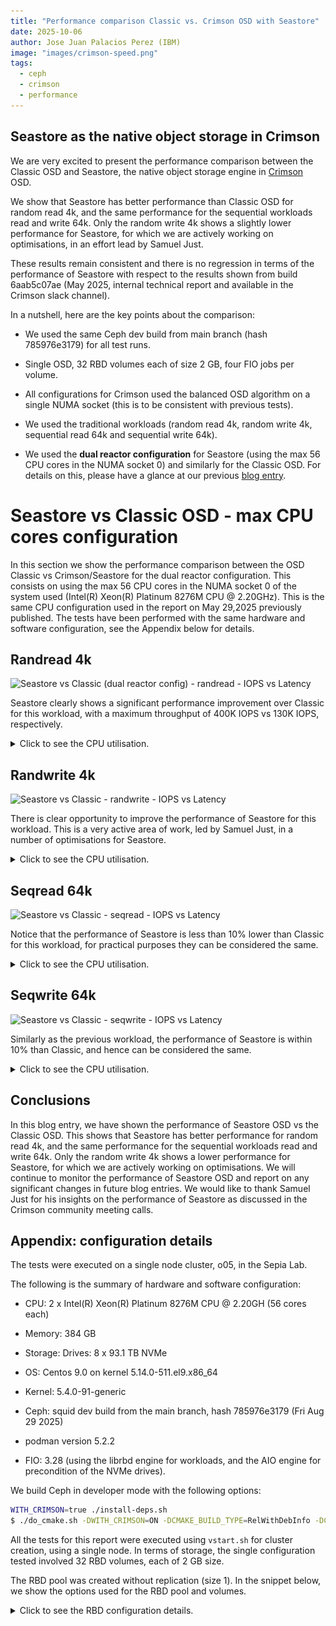 ```yaml
---
title: "Performance comparison Classic vs. Crimson OSD with Seastore"
date: 2025-10-06
author: Jose Juan Palacios Perez (IBM)
image: "images/crimson-speed.png"
tags:
  - ceph
  - crimson
  - performance
---
```


## Seastore as the native object storage in Crimson

We are very excited to present the performance comparison between the Classic
OSD and Seastore, the native object storage engine in
[Crimson](https://ceph.io/en/news/crimson/) OSD.

We show that Seastore has better performance than Classic OSD for random read
4k, and the same performance for the sequential workloads read and write 64k.
Only the random write 4k shows a slightly lower performance for Seastore, for
which we are actively working on optimisations, in an effort lead by Samuel Just.

These results remain consistent and there is no regression in terms of the
performance of Seastore with respect to the results shown from build 6aab5c07ae (May
2025, internal technical report and available in the Crimson slack channel).

In a nutshell, here are the key points about the comparison:

  - We used the same Ceph dev build from main branch (hash 785976e3179)
    for all test runs.

  - Single OSD, 32 RBD volumes each of size 2 GB, four FIO jobs per
    volume.

  - All configurations for Crimson used the balanced OSD algorithm on a
    single NUMA socket (this is to be consistent with previous tests).

  - We used the traditional workloads (random read 4k, random write 4k,
    sequential read 64k and sequential write 64k).

  - We used the **dual reactor configuration** for Seastore (using the
    max 56 CPU cores in the NUMA socket 0) and similarly for the Classic
    OSD. For details on this, please have a glance at our previous 
   [blog entry](https://ceph.io/en/news/blog/2025/crimson-balance-cpu-part1/).

# Seastore vs Classic OSD - max CPU cores configuration 

In this section we show the performance comparison between the OSD
Classic vs Crimson/Seastore for the dual reactor configuration. This
consists on using the max 56 CPU cores in the NUMA socket 0 of the
system used (Intel(R) Xeon(R) Platinum 8276M CPU @ 2.20GHz). This is the
same CPU configuration used in the report on May 29,2025 previously
published. The tests have been performed with the same hardware and
software configuration, see the Appendix below for details.

## Randread 4k

![Seastore vs Classic (dual reactor config) - randread - IOPS vs
Latency](images/seastore_vs_classic_rc_randread_iops_vs_lat.png)

Seastore clearly shows a significant performance improvement over Classic for
this workload, with a maximum throughput of  400K IOPS vs 130K IOPS,
respectively.

<details>
<summary>Click to see the CPU utilisation.</summary>

| _Classic_ | _Seastore_ |
|:---------:|:---------:|
|![classic_randread_osd_cpu](images/OSD_classic_1osd_32fio_rc_1procs_randread_top_cpu.png)|![seastore_randread_osd_cpu](images/OSD_sea_1osd_56reactor_32fio_bal_osd_rc_1procs_randread_top_cpu.png)|

 - Note: we do not show the memory utilisation in the charts since its mostly remains
    constant, and does not add much to the analysis.

    In the following tables we show the detailed measurements for each
    workload. All the column names in lower case are provided from the
    benchmark FIO, whereas the only two columns in Uppercase were measured
    using `top` command, namely the OSD CPU and OSD memory utilisation.

### Classic OSD  - rand4read k - detailed stats

| iodepth| iops| total\_ios| clat\_ms| clat\_stdev| usr\_cpu| sys\_cpu| OSD\_cpu| OSD\_mem |
| ---| ---| ---| ---| ---| ---| ---| ---| ---|
 | 1  | 108365.87  | 32509868.00  | 0.29  | 0.11  | 1.41  | 1.26  | 353.20  | 53.66  |
 | 2  | 124779.61  | 37434134.00  | 0.51  | 0.31  | 1.55  | 1.40  | 426.76  | 66.35  |
 | 4  | 130072.33  | 39022090.00  | 0.98  | 0.86  | 1.59  | 1.44  | 440.62  | 66.60  |
 | 8  | 130657.61  | 39197807.00  | 1.96  | 2.59  | 1.56  | 1.43  | 442.40  | 66.60  |
 | 16  | 131217.62  | 39366729.00  | 3.90  | 8.30  | 1.40  | 1.36  | 437.58  | 66.60  |
 | 24  | 132017.46  | 39607879.00  | 5.81  | 18.94  | 1.30  | 1.30  | 429.83  | 66.60  |
 | 32  | 131567.99  | 39477765.00  | 6.81  | 27.08  | 1.37  | 1.42  | 418.12  | 66.60  |
 | 40  | 134032.49  | 40220335.00  | 6.22  | 26.81  | 1.78  | 1.87  | 416.35  | 66.60  |
 | 52  | 135246.36  | 40576206.00  | 5.34  | 24.46  | 2.57  | 2.71  | 414.86  | 66.60  |
 | 64  | 136637.79  | 40993659.00  | 4.85  | 23.90  | 3.32  | 3.44  | 408.23  | 66.60  |


### Seastore OSD - randread 4k - detailed stats

| iodepth| iops| total\_ios| clat\_ms| clat\_stdev| usr\_cpu| sys\_cpu| OSD\_cpu| OSD\_mem |
| ---| ---| ---| ---| ---| ---| ---| ---| ---|
 | 1  | 126108.05  | 37832541.00  | 0.25  | 0.07  | 1.75  | 1.62  | 4259.31  | 3479.04  |
 | 2  | 186270.38  | 55881299.00  | 0.34  | 0.13  | 2.50  | 2.34  | 4792.02  | 3628.80  |
 | 4  | 272327.60  | 81698825.00  | 0.47  | 0.20  | 3.56  | 3.18  | 5148.66  | 3628.80  |
 | 8  | 313378.57  | 94014512.00  | 0.81  | 0.47  | 3.56  | 2.97  | 5258.81  | 3628.80  |
 | 16  | 396901.06  | 119071509.00  | 1.29  | 0.89  | 4.36  | 3.18  | 5365.52  | 3628.80  |
 | 24  | 362284.30  | 108688913.00  | 2.12  | 4.81  | 3.67  | 2.75  | 5362.52  | 3639.44  | 
 | 32  | 387618.69  | 116296461.00  | 2.64  | 14.40  | 4.36  | 3.23  | 5368.53  | 3645.60  | 
 | 40  | 346395.63  | 103929773.00  | 3.69  | 18.48  | 3.65  | 2.73  | 5354.85  | 3645.60  | 
 | 52  | 371220.47  | 111386558.00  | 4.48  | 33.79  | 4.24  | 3.11  | 5349.68  | 3645.60  | 
 | 64  | 328832.78  | 98673511.00  | 6.23  | 50.75  | 3.51  | 2.69  | 5328.60  | 3645.60  | 

</details>

## Randwrite 4k

![Seastore vs Classic - randwrite - IOPS vs
Latency](images/seastore_vs_classic_rc_randwrite_iops_vs_lat.png)

There is clear opportunity to improve the performance of Seastore for this
workload. This is a very active area of work, led by Samuel Just, in a number
of optimisations for Seastore. 

<details>
<summary>Click to see the CPU utilisation.</summary>

| _Classic_ | _Seastore_ |
|:---------:|:---------:|
|![classic_randwrite_osd_cpu](images/OSD_classic_1osd_32fio_rc_1procs_randwrite_top_cpu.png)|![seastore_randwrite_osd_cpu](images/OSD_sea_1osd_56reactor_32fio_bal_osd_rc_1procs_randwrite_top_cpu.png)|


### Classic OSD  - randwrite 4k - detailed stats

| iodepth| iops| total\_ios| clat\_ms| clat\_stdev| usr\_cpu| sys\_cpu| OSD\_cpu| OSD\_mem|
| ---| ---| ---| ---| ---| ---| ---| ---| ---| 
 | 1  | 65903.70  | 19771176.00  | 0.48  | 1.00  | 1.36  | 1.01  | 781.41  | 75.73  | 
 | 2  | 86286.07  | 25885995.00  | 0.73  | 0.52  | 2.03  | 1.50  | 993.70  | 57.47  |
 | 4  | 96025.22  | 28807854.00  | 1.33  | 0.70  | 2.51  | 1.91  | 1094.53  | 74.25  |
 | 8  | 103263.42  | 30979542.00  | 2.47  | 1.03  | 3.34  | 2.57  | 1158.53  | 76.47  |
 | 16  | 103583.23  | 31075901.00  | 4.94  | 5.42  | 2.23  | 1.30  | 1158.31  | 76.22  | 
 | 24  | 103991.81  | 31199311.00  | 7.38  | 10.90  | 1.99  | 1.09  | 1143.36  | 75.73  |
 | 32  | 104675.98  | 31405724.00  | 9.78  | 17.08  | 1.86  | 0.98  | 1145.61  | 75.73  |
 | 40  | 104459.77  | 31342317.00  | 12.25  | 23.81  | 1.81  | 0.89  | 1144.96  | 76.47  |
 | 52  | 104192.40  | 31264494.00  | 15.97  | 34.90  | 1.72  | 0.82  | 1142.14  | 75.97  | 
 | 64  | 104833.30  | 31463618.00  | 19.53  | 47.70  | 1.64  | 0.79  | 1137.10  | 76.22  |

<!-- ~/Work/cephdev/redcarp/reports/2025/build_785976e3179_sea_vs_classic/data/cmp_sea_vs_classic_1osd_recreate_rc/sea_1osd_56reactor_32fio_bal_osd_rc_1procs_randwrite.md -->

### Seastore OSD - randwrite 4k - detailed stats

| iodepth| iops| total\_ios| clat\_ms| clat\_stdev| usr\_cpu| sys\_cpu| OSD\_cpu| OSD\_mem| 
| ---| ---| ---| ---| ---| ---| ---| ---| ---| 
 | 1  | 31367.49  | 9410655.00  | 1.01  | 2.37  | 0.62  | 0.49  | 3648.14  | 3941.28  | 
 | 2  | 42493.17  | 12748376.00  | 1.50  | 3.97  | 0.75  | 0.59  | 4160.04  | 5390.00  |
 | 4  | 58204.73  | 17461826.00  | 2.19  | 3.76  | 0.95  | 0.73  | 4680.48  | 6027.28  |
 | 8  | 65861.89  | 19759489.00  | 3.88  | 5.34  | 1.06  | 0.79  | 4748.00  | 6194.16  |
 | 16  | 69801.80  | 20942843.00  | 7.33  | 29.56  | 1.11  | 0.81  | 4928.67  | 6199.20  | 
 | 24  | 68240.35  | 20477292.00  | 11.25  | 46.16  | 1.11  | 0.79  | 4815.88  | 6199.20  |
 | 32  | 71570.20  | 21477716.00  | 14.31  | 60.14  | 1.16  | 0.82  | 390.35  | 6199.20  | 
 | 40  | 10710.19  | 3363.00  | 354.63  | 691.85  | 0.08  | 0.07  | 4281.69  | 6199.20  | 
 | 52  | 16412.43  | 5810.00  | 160.41  | 334.38  | 0.25  | 0.17  | 4969.02  | 6199.20  |
 | 64  | 7648.09  | 2608.00  | 394.05  | 527.43  | 0.08  | 0.16  | 4545.87  | 6199.20  |

</details>

## Seqread 64k

![Seastore vs Classic - seqread - IOPS vs
Latency](images/seastore_vs_classic_rc_seqread_iops_vs_lat.png)

Notice that the performance of Seastore is less than 10% lower than Classic for
this workload, for practical purposes they can be considered the same.

<details>
<summary>Click to see the CPU utilisation.</summary>

| _Classic_ | _Seastore_ |
|:---------:|:---------:|
|![classic_seqread_osd_cpu](images/OSD_classic_1osd_32fio_rc_1procs_seqread_top_cpu.png)|![seastore_seqread_osd_cpu](images/OSD_sea_1osd_56reactor_32fio_bal_osd_rc_1procs_seqread_top_cpu.png)|

### Classic OSD  - seqread 64k - detailed stats

| iodepth| bw| total\_ios| clat\_ms| clat\_stdev| usr\_cpu| sys\_cpu| OSD\_cpu| OSD\_mem| 
| ---| ---| ---| ---| ---| ---| ---| ---| ---| 
 | 1  | 2259.54  | 10591650.00  | 0.90  | 0.45  | 0.49  | 0.44  | 244.69  | 78.03  | 
 | 2  | 2252.25  | 10557518.00  | 1.82  | 1.16  | 0.47  | 0.43  | 264.26  | 80.91  |
 | 4  | 2226.41  | 10436444.00  | 3.68  | 2.35  | 0.46  | 0.43  | 260.60  | 79.92  |
 | 8  | 2229.90  | 10453186.00  | 7.34  | 4.71  | 0.45  | 0.43  | 258.87  | 79.67  |
 | 16  | 1867.48  | 8754162.00  | 16.28  | 26.08  | 0.40  | 0.40  | 226.63  | 78.19  | 
 | 24  | 1771.64  | 8304783.00  | 16.63  | 30.38  | 0.53  | 0.59  | 224.78  | 78.19  | 
 | 32  | 1686.78  | 7906337.00  | 15.32  | 24.54  | 0.72  | 0.84  | 226.87  | 78.44  |
 | 40  | 1620.78  | 7597046.00  | 15.36  | 30.58  | 0.84  | 1.03  | 215.50  | 79.18  |
 | 52  | 1537.75  | 7207264.00  | 15.81  | 40.05  | 0.96  | 1.27  | 213.59  | 79.18  |
 | 64  | 1457.19  | 6829824.00  | 14.76  | 46.98  | 1.21  | 1.59  | 215.77  | 77.95  |

### Seastore OSD - seqread 64k - detailed stats

| iodepth| bw| total\_ios| clat\_ms| clat\_stdev| usr\_cpu| sys\_cpu| OSD\_cpu| OSD\_mem|
| ---| ---| ---| ---| ---| ---| ---| ---| ---| 
 | 1  | 1473.66  | 6907887.00  | 1.38  | 0.78  | 0.42  | 0.38  | 2849.74  | 5953.20  | 
 | 2  | 1690.21  | 7923018.00  | 2.42  | 1.61  | 0.44  | 0.41  | 2957.45  | 6199.20  | 
 | 4  | 1780.62  | 8346807.00  | 4.60  | 3.25  | 0.45  | 0.43  | 3092.81  | 6199.20  |
 | 8  | 1868.70  | 8759887.00  | 8.76  | 7.66  | 0.46  | 0.43  | 2992.76  | 6199.20  |
 | 16  | 1957.45  | 9176207.00  | 16.74  | 15.61  | 0.48  | 0.44  | 3235.70  | 6199.20  |
 | 24  | 2037.46  | 9552208.00  | 24.12  | 26.46  | 0.47  | 0.46  | 3335.78  | 6199.20  |
 | 32  | 2130.58  | 9988723.00  | 30.76  | 35.76  | 0.49  | 0.48  | 3437.99  | 6199.20  |
 | 40  | 2181.19  | 10227339.00  | 37.55  | 49.96  | 0.49  | 0.48  | 3284.56  | 6199.20  |
 | 52  | 2293.93  | 10757006.00  | 46.42  | 59.17  | 0.52  | 0.50  | 3502.08  | 6199.20  |
 | 64  | 2241.97  | 10514348.00  | 42.65  | 61.72  | 0.63  | 0.65  | 3315.77  | 6199.20  |

</details>


## Seqwrite 64k 

![Seastore vs Classic - seqwrite - IOPS vs
Latency](images/seastore_vs_classic_rc_seqwrite_iops_vs_lat.png)

Similarly as the previous workload, the performance of Seastore is within 10%
than Classic, and hence can be considered the same.

<details>
<summary>Click to see the CPU utilisation.</summary>

| _Classic_ | _Seastore_ |
|:---------:|:---------:|
|![classic_seqwrite_osd_cpu](images/OSD_classic_1osd_32fio_rc_1procs_seqwrite_top_cpu.png)|![seastore_seqwrite_osd_cpu](images/OSD_sea_1osd_56reactor_32fio_bal_osd_rc_1procs_seqwrite_top_cpu.png)|

### Classic OSD  - seqwrite 64k - detailed stats

| iodepth| bw| total\_ios| clat\_ms| clat\_stdev| usr\_cpu| sys\_cpu| OSD\_cpu| OSD\_mem|
| ---| ---| ---| ---| ---| ---| ---| ---| ---| 
 | 1  | 2413.60  | 11313833.00  | 0.83  | 0.36  | 1.90  | 0.65  | 597.74  | 40.63  | 
 | 2  | 2629.75  | 12326994.00  | 1.54  | 0.55  | 2.02  | 0.75  | 684.49  | 48.59  |
 | 4  | 2679.76  | 12561442.00  | 3.04  | 1.28  | 1.95  | 0.69  | 698.03  | 55.99  |
 | 8  | 2688.72  | 12603496.00  | 6.08  | 3.87  | 1.99  | 0.51  | 716.50  | 60.68  |
 | 16  | 2701.16  | 12661982.00  | 12.11  | 15.45  | 2.33  | 0.43  | 697.26  | 61.17  |
 | 24  | 2703.43  | 12673303.00  | 18.17  | 34.59  | 2.48  | 0.41  | 682.33  | 61.91  |
 | 32  | 2596.58  | 12173046.00  | 24.76  | 57.19  | 2.54  | 0.41  | 679.37  | 61.91  |
 | 40  | 2672.83  | 12533910.00  | 23.34  | 55.86  | 3.29  | 0.49  | 674.92  | 61.91  | 
 | 52  | 2607.49  | 12226048.00  | 20.86  | 47.36  | 4.62  | 0.69  | 650.55  | 62.16  |
 | 64  | 2655.01  | 12446451.00  | 19.10  | 42.89  | 6.06  | 0.88  | 639.84  | 61.67  |

### Seastore OSD - seqwrite 64k - detailed stats

| iodepth| bw| total\_ios| clat\_ms| clat\_stdev| usr\_cpu| sys\_cpu| OSD\_cpu| OSD\_mem| 
| ---| ---| ---| ---| ---| ---| ---| ---| ---| 
 | 1  | 1895.08  | 8883327.00  | 1.07  | 1.12  | 1.21  | 0.43  | 3177.55  | 6001.82  |
 | 2  | 2220.36  | 10408096.00  | 1.83  | 1.97  | 1.29  | 0.48  | 3184.46  | 6249.60  |
 | 4  | 2244.20  | 10519929.00  | 3.64  | 3.36  | 1.27  | 0.48  | 3345.72  | 6249.60  |
 | 8  | 2301.54  | 10788847.00  | 7.11  | 6.38  | 1.53  | 0.49  | 3213.67  | 6249.60  |
 | 16  | 2381.86  | 11165433.00  | 13.74  | 12.08  | 2.16  | 0.49  | 3493.73  | 6249.60  |
 | 24  | 2479.99  | 11627449.00  | 19.80  | 20.33  | 2.43  | 0.50  | 3431.81  | 6249.60  |
 | 32  | 1557.10  | 7299365.00  | 42.07  | 36.08  | 2.05  | 0.50  | 3732.99  | 6249.60  |
 | 40  | 1521.37  | 7131945.00  | 53.83  | 49.44  | 2.03  | 0.48  | 3723.61  | 6249.60  |
 | 52  | 1563.37  | 7328734.00  | 68.10  | 64.74  | 2.13  | 0.49  | 3810.17  | 6249.60  |
 | 64  | 1571.50  | 7367144.00  | 70.18  | 71.46  | 2.52  | 0.58  | 3860.27  | 6249.60  |

</details>

## Conclusions

In this blog entry, we have shown the performance  of Seastore OSD vs the
Classic OSD. This shows that Seastore has better performance for
random read 4k, and the same performance for the sequential workloads read and
write 64k. Only the random write 4k shows a lower performance for
Seastore, for which we are actively working on optimisations. We will continue
to monitor the performance of Seastore OSD and report on any significant
changes in future blog entries. We would like to thank Samuel Just for his
insights on the performance of Seastore as discussed in the Crimson community
meeting calls.

## Appendix: configuration details

The tests were executed on a single node cluster, o05, in the Sepia Lab.

The following is the summary of hardware and software configuration:

- CPU: 2 x Intel(R) Xeon(R) Platinum 8276M CPU @ 2.20GH (56 cores each)

- Memory: 384 GB

- Storage: Drives: 8 x 93.1 TB NVMe

- OS: Centos 9.0 on kernel 5.14.0-511.el9.x86_64

- Kernel: 5.4.0-91-generic

- Ceph: squid dev build from the main branch, hash 785976e3179 (Fri Aug
  29 2025)

- podman version 5.2.2

- FIO: 3.28 (using the librbd engine for workloads, and the AIO engine
  for precondition of the NVMe drives).

We build Ceph in developer mode with the following options:

```bash
WITH_CRIMSON=true ./install-deps.sh
$ ./do_cmake.sh -DWITH_CRIMSON=ON -DCMAKE_BUILD_TYPE=RelWithDebInfo -DCMAKE_CXX_FLAGS="-fno-omit-frame-pointer" -DWITH_TESTS=OFF && ninja -C build -j 20 -l 20 -k 20 && ninja -C build install
```

All the tests for this report were executed using `vstart.sh` for
cluster creation, using a single node. In terms of storage, the single
configuration tested involved 32 RBD volumes, each of 2 GB size.

The RBD pool was created without replication (size 1). In the snippet below, we
show the options used for the RBD pool and volumes. 

<details>
<summary>Click to see the RBD configuration details.</summary>

```bash

    if pgrep crimson; then
    	bin/ceph daemon -c /ceph/build/ceph.conf osd.0 dump_metrics > /tmp/new_cluster_dump.json
    fi

    # basic setup
    bin/ceph osd pool create rbd 128
    bin/ceph osd pool application enable rbd rbd
    bin/ceph osd pool set rbd size 1 --yes-i-really-mean-it

    [ -z "$NUM_RBD_IMAGES" ] && NUM_RBD_IMAGES=1
    [ -z "$RBD_SIZE" ] && RBD_SIZE=2GB
    for (( i=0; i<$NUM_RBD_IMAGES; i++ )); do
      bin/rbd create --size ${RBD_SIZE} rbd/fio_test_${i}
      rbd du fio_test_${i}
      echo "Prefilling rbd/fio_test_${i}"
      bin/rbd bench -p rbd --image fio_test_${i} --io-size 64K --io-threads 1\
        --io-total ${RBD_SIZE} --io-pattern seq --io-type write  && rbd du fio_test_${i}
    done

    bin/ceph status
    bin/ceph osd dump | grep 'replicated size'

    # Show pool’s utilization statistics:
    rados df
    # Turn off auto scaler for existing and new pools - stops PGs being split/merged
    bin/ceph osd pool set noautoscale
    # Turn off balancer to avoid moving PGs
    bin/ceph balancer off
    # Turn off deep scrub
    bin/ceph osd set nodeep-scrub
    # Turn off scrub
    bin/ceph osd set noscrub
    # Turn off RBD coalescing
    bin/ceph config set client rbd_io_scheduler none 
```

</details>
